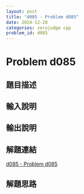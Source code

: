 ```yaml
---
layout: post
title: "d085 - Problem d085"
date: 2024-12-20
categories: zerojudge cpp
problem_id: d085
---
```


# Problem d085

## 題目描述



## 輸入說明



## 輸出說明



## 解題連結

[d085 - Problem d085](https://zerojudge.tw/ShowProblem?problemid=d085)

## 解題思路

